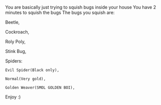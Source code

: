 You are basically just trying to squish bugs inside your house
You have 2 minutes to squish the bugs
The bugs you squish are:
  
  Beetle,
  
  Cockroach,
  
  Roly Poly,
  
  Stink Bug,
  
  Spiders:
     
    Evil Spider(Black only),
     
    Normal(Very gold),
     
    Golden Weaver(SMOL GOLDEN BOI),


Enjoy :)
